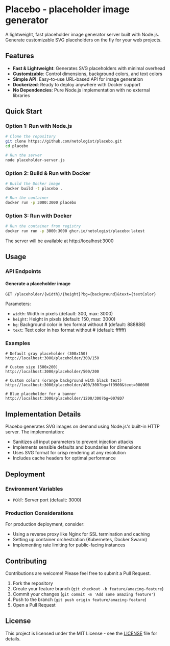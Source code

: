 # Placebo - placeholder image generator

A lightweight, fast placeholder image generator server built with Node.js. Generate customizable SVG placeholders on the fly for your web projects.

## Features

- **Fast & Lightweight**: Generates SVG placeholders with minimal overhead
- **Customizable**: Control dimensions, background colors, and text colors
- **Simple API**: Easy-to-use URL-based API for image generation
- **Dockerized**: Ready to deploy anywhere with Docker support
- **No Dependencies**: Pure Node.js implementation with no external libraries

## Quick Start

### Option 1: Run with Node.js

```bash
# Clone the repository
git clone https://github.com/netologist/placebo.git
cd placebo

# Run the server
node placeholder-server.js
```

### Option 2: Build & Run with Docker

```bash
# Build the Docker image
docker build -t placebo .

# Run the container
docker run -p 3000:3000 placebo
```

### Option 3: Run with Docker

```bash
# Run the container from registry
docker run run -p 3000:3000 ghcr.io/netologist/placebo:latest
```

The server will be available at http://localhost:3000

## Usage

### API Endpoints

#### Generate a placeholder image

```
GET /placeholder/{width}/{height}?bg={background}&text={textColor}
```

Parameters:

- `width`: Width in pixels (default: 300, max: 3000)
- `height`: Height in pixels (default: 150, max: 3000)
- `bg`: Background color in hex format without # (default: 888888)
- `text`: Text color in hex format without # (default: ffffff)

### Examples

```
# Default gray placeholder (300x150)
http://localhost:3000/placeholder/300/150

# Custom size (500x200)
http://localhost:3000/placeholder/500/200

# Custom colors (orange background with black text)
http://localhost:3000/placeholder/400/300?bg=ff9900&text=000000

# Blue placeholder for a banner
http://localhost:3000/placeholder/1200/300?bg=0078D7
```

## Implementation Details

Placebo generates SVG images on demand using Node.js's built-in HTTP server. The implementation:

- Sanitizes all input parameters to prevent injection attacks
- Implements sensible defaults and boundaries for dimensions
- Uses SVG format for crisp rendering at any resolution
- Includes cache headers for optimal performance

## Deployment

### Environment Variables

- `PORT`: Server port (default: 3000)

### Production Considerations

For production deployment, consider:

- Using a reverse proxy like Nginx for SSL termination and caching
- Setting up container orchestration (Kubernetes, Docker Swarm)
- Implementing rate limiting for public-facing instances

## Contributing

Contributions are welcome! Please feel free to submit a Pull Request.

1. Fork the repository
2. Create your feature branch (`git checkout -b feature/amazing-feature`)
3. Commit your changes (`git commit -m 'Add some amazing feature'`)
4. Push to the branch (`git push origin feature/amazing-feature`)
5. Open a Pull Request

## License

This project is licensed under the MIT License - see the [LICENSE](LICENSE) file for details.

